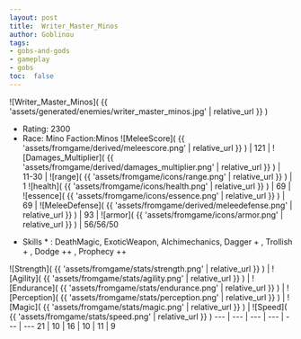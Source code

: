```yaml
---
layout: post
title:  Writer_Master_Minos
author: Goblinou
tags:
- gobs-and-gods
- gameplay
- gobs
toc:  false
---
```


![Writer_Master_Minos]( {{ 'assets/generated/enemies/writer_master_minos.jpg' | relative_url }} )
- Rating: 2300
- Race: Mino  Faction:Minos
![MeleeScore]( {{ 'assets/fromgame/derived/meleescore.png' | relative_url }} ) | 121 | ![Damages_Multiplier]( {{ 'assets/fromgame/derived/damages_multiplier.png' | relative_url }} ) | 11-30 | ![range]( {{ 'assets/fromgame/icons/range.png' | relative_url }} ) | 1
![health]( {{ 'assets/fromgame/icons/health.png' | relative_url }} ) | 69 | ![essence]( {{ 'assets/fromgame/icons/essence.png' | relative_url }} ) | 69 | ![MeleeDefense]( {{ 'assets/fromgame/derived/meleedefense.png' | relative_url }} ) | 93 | ![armor]( {{ 'assets/fromgame/icons/armor.png' | relative_url }} ) | 56/56/50
* Skills * : DeathMagic, ExoticWeapon, Alchimechanics, Dagger + , Trollish + , Dodge ++ , Prophecy ++ 

![Strength]( {{ 'assets/fromgame/stats/strength.png' | relative_url }} ) | ![Agility]( {{ 'assets/fromgame/stats/agility.png' | relative_url }} ) | ![Endurance]( {{ 'assets/fromgame/stats/endurance.png' | relative_url }} ) | ![Perception]( {{ 'assets/fromgame/stats/perception.png' | relative_url }} ) | ![Magic]( {{ 'assets/fromgame/stats/magic.png' | relative_url }} ) | ![Speed]( {{ 'assets/fromgame/stats/speed.png' | relative_url }} )
--- | --- | --- | --- | --- | ---
21 | 10 | 16 | 10 | 11 | 9
